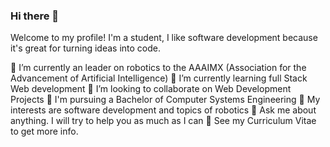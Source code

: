 ### Hi there 👋

Welcome to my profile! I'm a student, I like software development because it's great for turning ideas into code.

🔭 I’m currently an leader on robotics to the AAAIMX  (Association for the Advancement of Artificial Intelligence)
🌱 I’m currently learning full Stack Web development
👯 I’m looking to collaborate on Web Development Projects 
💼 I'm pursuing a Bachelor of Computer Systems Engineering
🤔 My interests are software development and topics of robotics
💬 Ask me about anything. I will try to help you as much as I can
📝 See my Curriculum Vitae to get more info.
<!--
**ROMO36/ROMO36** is a ✨ _special_ ✨ repository because its `README.md` (this file) appears on your GitHub profile.

Here are some ideas to get you started:

- 🔭 I’m currently working on ...
- 🌱 I’m currently learning ...
- 👯 I’m looking to collaborate on ...
- 🤔 I’m looking for help with ...
- 💬 Ask me about ...
- 📫 How to reach me: ...
- 😄 Pronouns: ...
- ⚡ Fun fact: ...
-->
